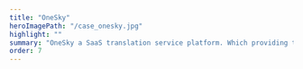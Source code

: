 ```yaml
---
title: "OneSky"
heroImagePath: "/case_onesky.jpg"
highlight: ""
summary: "OneSky a SaaS translation service platform. Which providing translation service to big clients"
order: 7
---
```

